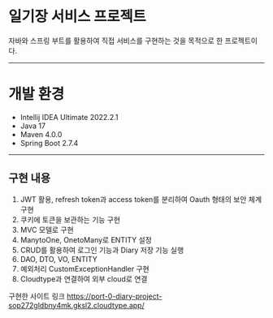 
# 일기장 서비스 프로젝트

자바와 스프링 부트를 활용하여 직접 서비스를 구현하는 것을 목적으로 한 프로젝트이다.

---
# 개발 환경
* Intellij IDEA Ultimate 2022.2.1
* Java 17
* Maven 4.0.0
* Spring Boot 2.7.4




---
## 구현 내용
1. JWT 활용, refresh token과 access token를 분리하여 Oauth 형태의 보안 체계 구현
2. 쿠키에 토큰을 보관하는 기능 구현
3. MVC 모델로 구현
4. ManytoOne, OnetoMany로 ENTITY 설정
5. CRUD를 활용하여 로그인 기능과 Diary 저장 기능 실행
6. DAO, DTO, VO, ENTITY
7. 예외처리 CustomExceptionHandler 구현
8. Cloudtype과 연결하여 외부 cloud로 연결


구현한 사이트 링크 <https://port-0-diary-project-sop272gldbny4mk.gksl2.cloudtype.app/>